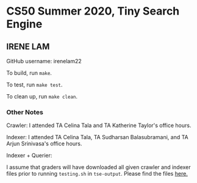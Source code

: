 # CS50 Summer 2020, Tiny Search Engine
## IRENE LAM

GitHub username: irenelam22

To build, run `make`.

To test, run `make test`.

To clean up, run `make clean`.

### Other Notes

Crawler:
I attended TA Celina Tala and TA Katherine Taylor's office hours.

Indexer:
I attended TA Celina Tala, TA Sudharsan Balasubramani, and TA Arjun Srinivasa's office hours.

Indexer + Querier:

I assume that graders will have downloaded all given crawler and indexer files prior to running `testing.sh` in `tse-output`. Please find the files [here.](http://old-www.cs.dartmouth.edu/~cs50/data/tse-output/)

